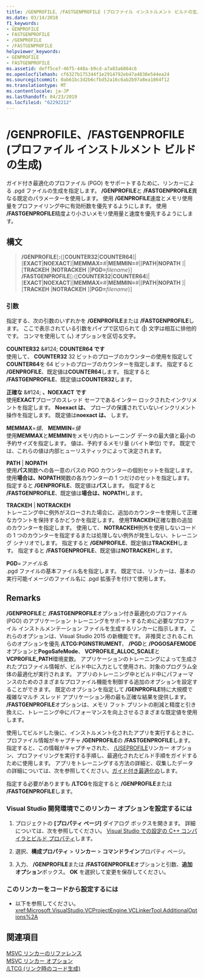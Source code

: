 ```yaml
---
title: /GENPROFILE、/FASTGENPROFILE (プロファイル インストルメント ビルドの生成)
ms.date: 03/14/2018
f1_keywords:
- GENPROFILE
- FASTGENPROFILE
- /GENPROFILE
- /FASTGENPROFILE
helpviewer_keywords:
- GENPROFILE
- FASTGENPROFILE
ms.assetid: deff5ce7-46f5-448a-b9cd-a7a83a6864c6
ms.openlocfilehash: cf6327b175344f1e2914792eb47a4838e544ea24
ms.sourcegitcommit: 0ab61bc3d2b6cfbd52a16c6ab2b97a8ea1864f12
ms.translationtype: MT
ms.contentlocale: ja-JP
ms.lasthandoff: 04/23/2019
ms.locfileid: "62292212"
---
```

# <a name="genprofile-fastgenprofile-generate-profiling-instrumented-build"></a>/GENPROFILE、/FASTGENPROFILE (プロファイル インストルメント ビルドの生成)

ガイド付き最適化のプロファイル (PGO) をサポートするために、リンカーによる .pgd ファイルの生成を指定します。 **/GENPROFILE**と **/FASTGENPROFILE**異なる既定のパラメーターを使用します。 使用 **/GENPROFILE**速度とメモリ使用量をプロファイリング中に有効桁数を優先するようにします。 使用 **/FASTGENPROFILE**精度より小さいメモリ使用量と速度を優先するようにします。

## <a name="syntax"></a>構文

> **/GENPROFILE**[**:**{[**COUNTER32**|**COUNTER64**]|[**EXACT**|**NOEXACT**]|**MEMMAX=**_#_|**MEMMIN=**_#_|[**PATH**|**NOPATH** ]|[**TRACKEH** |**NOTRACKEH** ]|**PGD=**_filename_}]<br/>
> **/FASTGENPROFILE**[**:**{[**COUNTER32**|**COUNTER64**]|[**EXACT**|**NOEXACT**]|**MEMMAX=**_#_|**MEMMIN=**_#_|[**PATH**|**NOPATH** ]|[**TRACKEH** |**NOTRACKEH** ]|**PGD=**_filename_}]

### <a name="arguments"></a>引数

指定する、次の引数のいずれかを **/GENPROFILE**または **/FASTGENPROFILE**します。 ここで表示されている引数をパイプで区切られて (**|**) 文字は相互に排他的です。 コンマを使用して (**、**) オプションを区切る文字。

**COUNTER32** &AMP;#124; **COUNTER64 です**<br/>
使用して、 **COUNTER32** 32 ビットのプローブのカウンターの使用を指定して**COUNTER64**を 64 ビットのプローブのカウンターを指定します。 指定すると **/GENPROFILE**、既定値は**COUNTER64**します。 指定すると **/FASTGENPROFILE**、既定値は**COUNTER32**します。

**正確な** &AMP;#124; **、NOEXACT です**<br/>
使用**EXACT**プローブのスレッド セーフであるインター ロックされたインクリメントを指定します。 **Noexact は、** プローブの保護されていないインクリメント操作を指定します。 既定値は**noexact は、** します。

**MEMMAX**=*値*、 **MEMMIN**=*値*<br/>
使用**MEMMAX**と**MEMMIN**をメモリ内のトレーニング データの最大値と最小の予約サイズを指定します。 値は、予約するメモリ量 (バイト単位) です。 既定では、これらの値は内部ヒューリスティックによって決定されます。

**PATH**  &#124; **NOPATH** <br/>
使用**パス**関数への各一意のパスの PGO カウンターの個別セットを指定します。 使用**場合は、NOPATH**関数の各カウンターの 1 つだけのセットを指定します。 指定すると **/GENPROFILE**、既定値は**パス**します。 指定すると **/FASTGENPROFILE**、既定値は**場合は、NOPATH**します。

**TRACKEH**  &#124; **NOTRACKEH** <br/>
トレーニング中に例外がスローされた場合に、追加のカウンターを使用して正確なカウントを保持するかどうかを指定します。 使用**TRACKEH**正確な数の追加のカウンターを指定します。 使用して、 **NOTRACKEH**例外を使用しないコードの 1 つのカウンターを指定するまたは処理しない例外が発生しない、トレーニング シナリオでします。  指定すると **/GENPROFILE**、既定値は**TRACKEH**します。 指定すると **/FASTGENPROFILE**、既定値は**NOTRACKEH**します。

**PGD**=*ファイル名*<br/>
.pgd ファイルの基本ファイル名を指定します。 既定では、リンカーは、基本の実行可能イメージのファイル名に .pgd 拡張子を付けて使用します。

## <a name="remarks"></a>Remarks

**/GENPROFILE**と **/FASTGENPROFILE**オプション付き最適化のプロファイル (PGO) のアプリケーション トレーニングをサポートするために必要なプロファイル インストルメンテーション ファイルを生成するリンカーに指示します。 これらのオプションは、Visual Studio 2015 の新機能です。 非推奨とされるこれらのオプションを優先 **/LTCG:PGINSTRUMENT**、 **/PGD**と **/POGOSAFEMODE**オプションと**PogoSafeMode**、 **VCPROFILE_ALLOC_SCALE**と**VCPROFILE_PATH**環境変数。 アプリケーションのトレーニングによって生成されたプロファイル情報が、ビルド中に入力として使用され、対象のプログラム全体の最適化が実行されます。 アプリのトレーニング中とビルド中にパフォーマンスのためのさまざまなプロファイル機能を制御する追加のオプションを設定することができます。 既定のオプションを指定して **/GENPROFILE**特に大規模で複雑なマルチ スレッド アプリケーション用の最も正確な結果を提供します。 **/FASTGENPROFILE**オプションは、メモリ フット プリントの削減と精度と引き換えに、トレーニング中にパフォーマンスを向上させるさまざまな既定値を使用します。

使用してビルドした後に、インストルメント化されたアプリを実行するときに、プロファイル情報がキャプチャ **/GENPROFILE**の **/FASTGENPROFILE**します。 指定すると、この情報がキャプチャされた、 [/USEPROFILE](useprofile.md)リンカー オプション、プロファイリングを実行する手順し、最適化されたビルド手順をガイドするために使用します。 アプリをトレーニングする方法の詳細と、収集したデータの詳細については、次を参照してください。[ガイド付き最適化の](../profile-guided-optimizations.md)します。

指定する必要がありますも **/LTCG**を指定すると **/GENPROFILE**または **/FASTGENPROFILE**します。

### <a name="to-set-this-linker-option-in-the-visual-studio-development-environment"></a>Visual Studio 開発環境でこのリンカー オプションを設定するには

1. プロジェクトの **[プロパティ ページ]** ダイアログ ボックスを開きます。 詳細については、次を参照してください。 [Visual Studio での設定の C++ コンパイラとビルド プロパティ](../working-with-project-properties.md)します。

1. 選択、**構成プロパティ** > **リンカー** > **コマンドライン**プロパティ ページ。

1. 入力、 **/GENPROFILE**または **/FASTGENPROFILE**オプションと引数、**追加オプション**ボックス。 **OK** を選択して変更を保存してください。

### <a name="to-set-this-linker-option-programmatically"></a>このリンカーをコードから設定するには

- 以下を参照してください。<xref:Microsoft.VisualStudio.VCProjectEngine.VCLinkerTool.AdditionalOptions%2A>

## <a name="see-also"></a>関連項目

[MSVC リンカーのリファレンス](linking.md)<br/>
[MSVC リンカー オプション](linker-options.md)<br/>
[/LTCG (リンク時のコード生成)](ltcg-link-time-code-generation.md)<br/>
